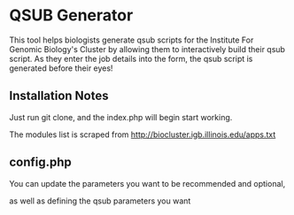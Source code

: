QSUB Generator
==============

This tool helps biologists generate qsub scripts for the Institute For Genomic Biology's Cluster by allowing them to interactively build their qsub script. As they enter the job details into the form, the qsub script is generated before their eyes!


<h2>Installation Notes</h2>

Just run git clone, and the index.php will begin start working.

The modules list is scraped from  http://biocluster.igb.illinois.edu/apps.txt 


<h2>config.php</h2>
You can update the parameters you want to be recommended and optional,

as well as defining the qsub parameters you want
